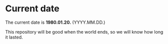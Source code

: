 # Current date

The current date is **1980.01.20.** (YYYY.MM.DD.)

This repository will be good when the world ends, so we will know how long it lasted.